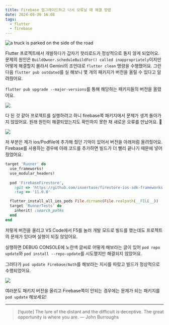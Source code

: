 ```yaml
---
title: Firebase 업그레이드하고 나서 오류날 때 해결 방법
date: 2024-08-30 16:08
tags:
  - flutter
  - firebase
---
```


![a truck is parked on the side of the road](https://images.unsplash.com/photo-1683741990924-b15d33f0b45f?q=80&w=2670&auto=format&fit=crop&ixlib=rb-4.0.3&ixid=M3wxMjA3fDB8MHxwaG90by1wYWdlfHx8fGVufDB8fHx8fA%3D%3D)

Flutter 프로젝트에서 개발하다가 갑자기 핫리로드가 정상적으로 돌지 않게 되었어요.
문제의 원인은 `BuildOwner.scheduleBuildFor() called inappropriately`이지만 어떻게 해결할지 몰라서 Gemini의 조언대로 `flutter clean` 명령을 수행했어요. 그런 다음 `flutter pub outdated`를 실 해보니 몇 개의 패키지가 버전을 올릴 수 있다고 알려줬어요.

`flutter pub upgrade --major-versions`를 통해 해당하는 패키지들의 버전을 올렸어요.

![](assets/202408301608-20240830163433412.webp)

다 된 것 같아 프로젝트를 실행하려고 하니 firebase쪽 패키지에서 문제가 생겨 돌아가지 않았어요. 원래 원인이 해결되었는지도 확인하지 못한 채 새로운 오류를 만났어요. 🥲

![](assets/202408301608-20240830161405321.webp)

저 부분은 제가 ios/Podfile에 추가해 줬던 기억이 있어서 버전을 아래처럼 올려줬어요. Firebase를 사용하는 경우에 아래 코드를 추가하면 빌드가 더 빨리 끝나기 때문에 넣어줬었어요.

```ruby
target 'Runner' do
  use_frameworks!
  use_modular_headers!
   
  pod 'FirebaseFirestore',
    :git => 'https://github.com/invertase/firestore-ios-sdk-frameworks.git',
    :tag => '11.0.0'

  flutter_install_all_ios_pods File.dirname(File.realpath(__FILE__))
  target 'RunnerTests' do
    inherit! :search_paths
  end
end
```

저렇게 버전을 올리고 VS Code에서 F5를 눌러 개발 모드로 빌드를 했는데도 프로젝트의 문제가 있다며 실행이 되질 않았어요.

실행하면 DEBUG CONSOLE에 노란색 글씨로 어떻게 해보라는 글이 있어 `pod repo update`와 `pod install --repo-update`를 시도했지만 해결되지 않았어요.

그러다가 `pod update Firebase/Auth`를 해보라는 지시를 따랐고 빌드가 정상적으로 수행되었어요.

![](assets/202408301608-20240830161833975.webp)

여러분도 패키지 버전을 올리고 Firebase쪽이 안되는 경우에는 문제가 되는 패키지를 `pod update` 해보세요!

---

> [!quote] The lure of the distant and the difficult is deceptive. The great opportunity is where you are.
> — John Burroughs